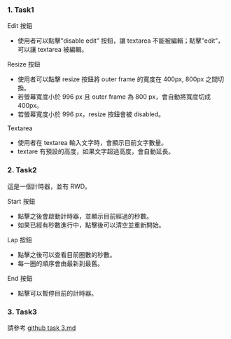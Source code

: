 ### 1. Task1

Edit 按鈕

- 使用者可以點擊”disable edit” 按鈕，讓 textarea 不能被編輯；點擊”edit”，可以讓 textarea 被編輯。

Resize 按鈕

- 使用者可以點擊 resize 按鈕將 outer frame 的寬度在 400px, 800px 之間切換。
- 若螢幕寬度小於 996 px 且 outer frame 為 800 px，會自動將寬度切成 400px。
- 若螢幕寬度小於 996 px，resize 按鈕會被 disabled。

Textarea

- 使用者在 textarea 輸入文字時，會顯示目前文字數量。
- textare 有預設的高度，如果文字超過高度，會自動延長。

### 2. Task2

這是一個計時器，並有 RWD。

Start 按鈕

- 點擊之後會啟動計時器，並顯示目前經過的秒數。
- 如果已經有秒數進行中，點擊後可以清空並重新開始。

Lap 按鈕

- 點擊之後可以查看目前圈數的秒數。
- 每一圈的順序會由最新到最舊。

End 按鈕

- 點擊可以暫停目前的計時器。

### 3. Task3

請參考 [github task 3.md](https://github.com/YohaLin/viewsonic/blob/main/task%203.md)